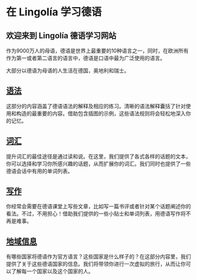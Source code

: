 # 在 Lingolía 学习德语
## 欢迎来到 Lingolía 德语学习网站
作为9000万人的母语，德语是世界上最重要的10种语言之一，同时，在欧洲所有作为第一或者第二语言的语言中，德语是口语中最为广泛使用的语言。

大部分以德语为母语的人生活在德国，奥地利和瑞士。

## [语法](Grammar/README.md)
这部分的内容涵盖了德语语法的解释及相应的练习。清晰的语法解释囊括了针对使用和构造的最重要的内容。借助包含插图的示例，这些语法规则将会轻松地深入你的记忆。

## [词汇](Vocabulary/README.md)
提升词汇的最佳途径是通过读和说。在这里，我们提供了各式各样的话题的文本，你可以选择和学习你所感兴趣的话题，从而扩展你的词汇。我们同时也提供了一些德语会话中有用的单词列表。

## [写作](Writing-School/README.md)
你经常会需要在德语课堂上写些文章，比如写一篇书评或者针对某个话题阐述你的看法。不过，不用担心！借助我们提供的一些小贴士和单词列表，用德语写作将不再是难事。

## [地域信息](Regional-Information/README.md)
有哪些国家将德语作为官方语言？这些国家是什么样子的？在这部分内容里，我们提供了关于这些德语国家的信息。我们将带领你进行一次虚拟的旅行，从而让你可以了解每一个国家以及这个国家的人。